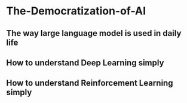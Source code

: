 # The-Democratization-of-AI
## The way large language model is used in daily life

## How to understand Deep Learning simply
  
## How to understand Reinforcement Learning simply

  
  
